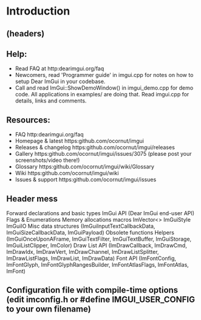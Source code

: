 # Introduction
##  (headers)
##  Help:
 - Read FAQ at http:dearimgui.org/faq
 - Newcomers, read 'Programmer guide' in imgui.cpp for notes on how to setup Dear ImGui in your codebase.
 - Call and read ImGui::ShowDemoWindow() in imgui_demo.cpp for demo code. All applications in examples/ are doing that.
 Read imgui.cpp for details, links and comments.
##  Resources:

 - FAQ                   http:dearimgui.org/faq
 - Homepage & latest     https:github.com/ocornut/imgui
 - Releases & changelog  https:github.com/ocornut/imgui/releases
 - Gallery               https:github.com/ocornut/imgui/issues/3075 (please post your screenshots/video there!)
 - Glossary              https:github.com/ocornut/imgui/wiki/Glossary
 - Wiki                  https:github.com/ocornut/imgui/wiki
 - Issues & support      https:github.com/ocornut/imgui/issues
##  Header mess
 Forward declarations and basic types
 ImGui API (Dear ImGui end-user API)
 Flags & Enumerations
 Memory allocations macros
 ImVector<>
 ImGuiStyle
 ImGuiIO
 Misc data structures (ImGuiInputTextCallbackData, ImGuiSizeCallbackData, ImGuiPayload)
 Obsolete functions
 Helpers (ImGuiOnceUponAFrame, ImGuiTextFilter, ImGuiTextBuffer, ImGuiStorage, ImGuiListClipper, ImColor)
 Draw List API (ImDrawCallback, ImDrawCmd, ImDrawIdx, ImDrawVert, ImDrawChannel, ImDrawListSplitter, ImDrawListFlags, ImDrawList, ImDrawData)
 Font API (ImFontConfig, ImFontGlyph, ImFontGlyphRangesBuilder, ImFontAtlasFlags, ImFontAtlas, ImFont)
##  Configuration file with compile-time options (edit imconfig.h or #define IMGUI_USER_CONFIG to your own filename)
